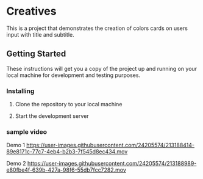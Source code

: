 # Creatives

This is a project that demonstrates the creation of colors cards on users input with title and subtitle.

## Getting Started

These instructions will get you a copy of the project up and running on your local machine for development and testing purposes.

### Installing

1. Clone the repository to your local machine

2. Start the development server

### sample video 
Demo 1 
https://user-images.githubusercontent.com/24205574/213188414-89e8171c-77c7-4eb4-b2b3-7f545d8ec434.mov





Demo 2
https://user-images.githubusercontent.com/24205574/213188989-e80fbe4f-639b-427a-98f6-55db7fcc7282.mov

